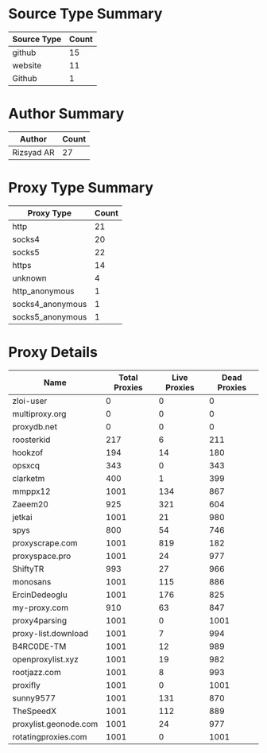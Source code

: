# Source Type Summary

| Source Type | Count |
|-------------|-------|
| github | 15 |
| website | 11 |
| Github | 1 |


# Author Summary

| Author | Count |
|--------|-------|
| Rizsyad AR | 27 |


# Proxy Type Summary

| Proxy Type | Count |
|------------|-------|
| http | 21 |
| socks4 | 20 |
| socks5 | 22 |
| https | 14 |
| unknown | 4 |
| http_anonymous | 1 |
| socks4_anonymous | 1 |
| socks5_anonymous | 1 |


# Proxy Details

| Name | Total Proxies | Live Proxies | Dead Proxies |
|------|---------------|--------------|---------------|
| zloi-user | 0 | 0 | 0 |
| multiproxy.org | 0 | 0 | 0 |
| proxydb.net | 0 | 0 | 0 |
| roosterkid | 217 | 6 | 211 |
| hookzof | 194 | 14 | 180 |
| opsxcq | 343 | 0 | 343 |
| clarketm | 400 | 1 | 399 |
| mmppx12 | 1001 | 134 | 867 |
| Zaeem20 | 925 | 321 | 604 |
| jetkai | 1001 | 21 | 980 |
| spys | 800 | 54 | 746 |
| proxyscrape.com | 1001 | 819 | 182 |
| proxyspace.pro | 1001 | 24 | 977 |
| ShiftyTR | 993 | 27 | 966 |
| monosans | 1001 | 115 | 886 |
| ErcinDedeoglu | 1001 | 176 | 825 |
| my-proxy.com | 910 | 63 | 847 |
| proxy4parsing | 1001 | 0 | 1001 |
| proxy-list.download | 1001 | 7 | 994 |
| B4RC0DE-TM | 1001 | 12 | 989 |
| openproxylist.xyz | 1001 | 19 | 982 |
| rootjazz.com | 1001 | 8 | 993 |
| proxifly | 1001 | 0 | 1001 |
| sunny9577 | 1001 | 131 | 870 |
| TheSpeedX | 1001 | 112 | 889 |
| proxylist.geonode.com | 1001 | 24 | 977 |
| rotatingproxies.com | 1001 | 0 | 1001 |
